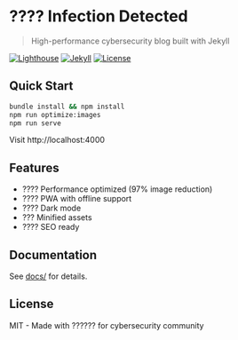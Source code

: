 # ???? Infection Detected

> High-performance cybersecurity blog built with Jekyll

[![Lighthouse](https://img.shields.io/badge/Lighthouse-75+-orange)](https://pagespeed.web.dev/)
[![Jekyll](https://img.shields.io/badge/Jekyll-4.4.1-red)](https://jekyllrb.com/)
[![License](https://img.shields.io/badge/License-MIT-blue)](LICENSE)

## Quick Start

```bash
bundle install && npm install
npm run optimize:images
npm run serve
```

Visit http://localhost:4000

## Features

- ???? Performance optimized (97% image reduction)
- ???? PWA with offline support
- ???? Dark mode
- ??? Minified assets
- ???? SEO ready

## Documentation

See [docs/](docs/) for details.

## License

MIT - Made with ?????? for cybersecurity community
